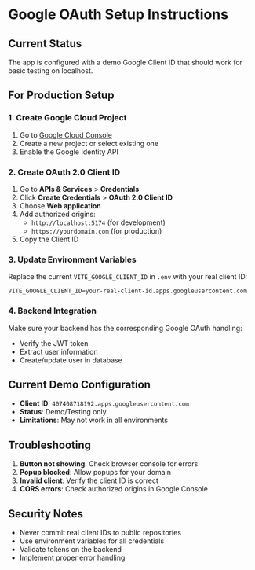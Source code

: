 # Google OAuth Setup Instructions

## Current Status
The app is configured with a demo Google Client ID that should work for basic testing on localhost.

## For Production Setup

### 1. Create Google Cloud Project
1. Go to [Google Cloud Console](https://console.cloud.google.com/)
2. Create a new project or select existing one
3. Enable the Google Identity API

### 2. Create OAuth 2.0 Client ID
1. Go to **APIs & Services** > **Credentials**
2. Click **Create Credentials** > **OAuth 2.0 Client ID**
3. Choose **Web application**
4. Add authorized origins:
   - `http://localhost:5174` (for development)
   - `https://yourdomain.com` (for production)
5. Copy the Client ID

### 3. Update Environment Variables
Replace the current `VITE_GOOGLE_CLIENT_ID` in `.env` with your real client ID:

```env
VITE_GOOGLE_CLIENT_ID=your-real-client-id.apps.googleusercontent.com
```

### 4. Backend Integration
Make sure your backend has the corresponding Google OAuth handling:
- Verify the JWT token
- Extract user information
- Create/update user in database

## Current Demo Configuration
- **Client ID**: `407408718192.apps.googleusercontent.com`
- **Status**: Demo/Testing only
- **Limitations**: May not work in all environments

## Troubleshooting
1. **Button not showing**: Check browser console for errors
2. **Popup blocked**: Allow popups for your domain
3. **Invalid client**: Verify the client ID is correct
4. **CORS errors**: Check authorized origins in Google Console

## Security Notes
- Never commit real client IDs to public repositories
- Use environment variables for all credentials
- Validate tokens on the backend
- Implement proper error handling